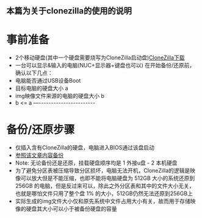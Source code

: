 本篇为关于clonezilla的使用的说明
------------------------
# 事前准备
* 2个移动硬盘(其中一个硬盘需要烧写为CloneZilla启动盘)[CloneZilla下载](https://clonezilla.org/downloads/download.php?branch=stable)
* 一台可以显示&输入的电脑(NUC+显示器+键盘也可以)
在开始备份/还原前，确认以下几点：
* 电脑能否通过USB设备Boot
* 目标电脑的硬盘大小 a
* img映像文件来源的电脑的硬盘大小 b
* b <= a
—-----------------------
# 备份/还原步骤
* 仅插入含有CloneZilla的硬盘，电脑进入BIOS通过该盘启动
* [参照该文章内容备份](https://www.cnblogs.com/linux-37ge/p/12793788.html)
* Note: 无论备份还是还原，挂载硬盘顺序均是 1 外接u盘 - 2 本机硬盘
* 为了避免分区表被压缩导致分区损坏，电脑无法开机，CloneZilla的逻辑是映像可以放大但是不能压缩，也即不能将电脑硬盘为 512GB 大小的系统还原到 256GB 的电脑，但是反过来可以，除此之外分区表和其中的文件大小无关，也就是哪怕文件只用了整个盘 1% 的大小，512GB仍然无法还原到256GB上
* 实际生成的img文件大小仅和原先系统中文件占用大小有关，故而用于存储映像的硬盘其大小可以小于被备份硬盘的容量